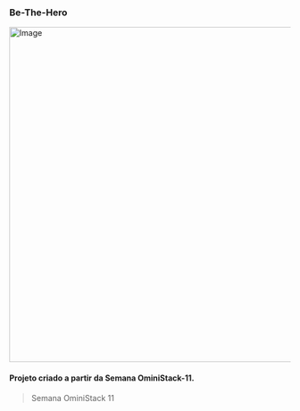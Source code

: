 ### Be-The-Hero

<img alt="Image" width="800" height="600" style="display: block; margin: 0 auto" src="https://user-images.githubusercontent.com/62043171/78095946-bbc56100-73ae-11ea-9d05-2de546dc84de.png" />



#### Projeto criado a partir da Semana OminiStack-11.

> Semana OminiStack 11



